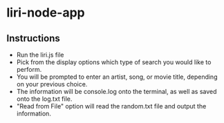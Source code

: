 # liri-node-app

## Instructions 

* Run the liri.js file
* Pick from the display options which type of search you would like to perform.
* You will be prompted to enter an artist, song, or movie title, depending on your previous choice.
* The information will be console.log onto the terminal, as well as saved onto the log.txt file.
* "Read from File" option will read the random.txt file and output the information.
